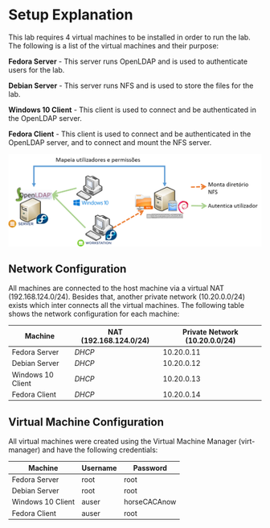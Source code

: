 # Setup Explanation

This lab requires 4 virtual machines to be installed in order to run the lab. The following is a list of the virtual machines and their purpose:

**Fedora Server** - This server runs OpenLDAP and is used to authenticate users for the lab.

**Debian Server** - This server runs NFS and is used to store the files for the lab.

**Windows 10 Client** - This client is used to connect and be authenticated in the OpenLDAP server.

**Fedora Client** - This client is used to connect and be authenticated in the OpenLDAP server, and to connect and mount the NFS server.

![VM Setup](network-trab.png)

## Network Configuration

All machines are connected to the host machine via a virtual NAT (192.168.124.0/24). Besides that, another private network (10.20.0.0/24) exists which inter connects all the virtual machines. The following table shows the network configuration for each machine:

| Machine | NAT (192.168.124.0/24)  | Private Network (10.20.0.0/24) |
| ------- | --------- | --------- |
| Fedora Server | *DHCP* | 10.20.0.11 |
| Debian Server | *DHCP* | 10.20.0.12 |
| Windows 10 Client | *DHCP* | 10.20.0.13 |
| Fedora Client | *DHCP* | 10.20.0.14 |

## Virtual Machine Configuration

All virtual machines were created using the Virtual Machine Manager (virt-manager) and have the following credentials:

| Machine | Username | Password |
| ------- | --------- | --------- |
| Fedora Server | root | root |
| Debian Server | root | root |
| Windows 10 Client | auser | horseCACAnow |
| Fedora Client | auser | root |


